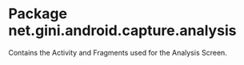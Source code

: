 # Package net.gini.android.capture.analysis

Contains the Activity and Fragments used for the Analysis Screen.
